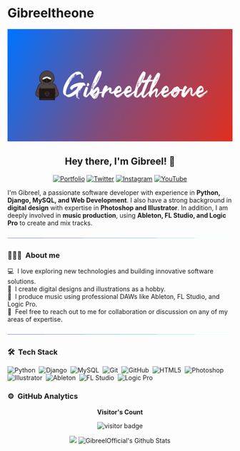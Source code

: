 # Gibreeltheone
<!-- Header -->
<p align="center"><img src="./assets/Github banner.png"></p>
<h2 align="center">Hey there, I'm Gibreel! 👋</h2>
<p align="center">
  <a href="https://Gibreeltheone.dev"><img src="https://img.shields.io/badge/Portfolio-black?style=for-the-badge&logo=github" alt="Portfolio"></a> 
  <a href="https://twitter.com/gibreeltheone"><img src="https://img.shields.io/badge/Twitter-black?style=for-the-badge&logo=twitter" alt="Twitter"></a>
  <a href="https://instagram.com/gibreeltheone"><img src="https://img.shields.io/badge/Instagram-black?style=for-the-badge&logo=instagram" alt="Instagram"></a>
  <a href="https://youtube.com/@gibreeltheone"><img src="https://img.shields.io/badge/YouTube-black?style=for-the-badge&logo=youtube&logoColor=FF0000" alt="YouTube"></a>
</p>

<!-- Short introduction -->
I'm Gibreel, a passionate software developer with experience in **Python, Django, MySQL, and Web Development**. I also have a strong background in **digital design** with expertise in **Photoshop and Illustrator**. In addition, I am deeply involved in **music production**, using **Ableton, FL Studio, and Logic Pro** to create and mix tracks.

<img src="./assets/bar.gif">

### 👨🏻‍💻 &nbsp;About me

💻 &nbsp;I love exploring new technologies and building innovative software solutions.\
🎨 &nbsp;I create digital designs and illustrations as a hobby.\
🎵 &nbsp;I produce music using professional DAWs like Ableton, FL Studio, and Logic Pro.\
💬 &nbsp;Feel free to reach out to me for collaboration or discussion on any of my areas of expertise.

<img src="./assets/bar.gif">

### 🛠 &nbsp;Tech Stack
![Python](https://img.shields.io/badge/-Python-05122A?style=for-the-badge&logo=python&logoColor=3776AB)&nbsp;
![Django](https://img.shields.io/badge/-Django-05122A?style=for-the-badge&logo=django&logoColor=092E20)&nbsp;
![MySQL](https://img.shields.io/badge/-MySQL-05122A?style=for-the-badge&logo=mysql&logoColor=4479A1)&nbsp;
![Git](https://img.shields.io/badge/-Git-05122A?style=for-the-badge&logo=git)&nbsp;
![GitHub](https://img.shields.io/badge/-GitHub-05122A?style=for-the-badge&logo=github)&nbsp;
![HTML5](https://img.shields.io/badge/-HTML5_&_CSS-05122A?style=for-the-badge&logo=html5&logoColor=FFCA28)&nbsp;
![Photoshop](https://img.shields.io/badge/-Photoshop-05122A?style=for-the-badge&logo=adobe-photoshop&logoColor=31A8FF)&nbsp;
![Illustrator](https://img.shields.io/badge/-Illustrator-05122A?style=for-the-badge&logo=adobe-illustrator&logoColor=FF9A00)&nbsp;
![Ableton](https://img.shields.io/badge/-Ableton_Live-05122A?style=for-the-badge&logo=ableton-live&logoColor=000000)&nbsp;
![FL Studio](https://img.shields.io/badge/-FL_Studio-05122A?style=for-the-badge&logo=image-line&logoColor=F28E1C)&nbsp;
![Logic Pro](https://img.shields.io/badge/-Logic_Pro-05122A?style=for-the-badge&logo=apple&logoColor=FFFFFF)&nbsp;

### ⚙️ &nbsp;GitHub Analytics
<p align="center"><b>Visitor's Count</b></p>
<p align="center"><img src="https://profile-counter.glitch.me/GibreelOfficial/count.svg" alt="visitor badge"/></p>

<p align="center">
  <span>
    <img src="https://github-readme-stats.vercel.app/api/top-langs/?username=GibreelOfficial&layout=compact&hide=TSQL&title_color=7A7ADB&icon_color=2234AE&text_color=D3D3D3&bg_color=0,000000,130F40">  
  </span>
  <span>
    <img src="https://github-readme-stats.vercel.app/api?username=GibreelOfficial&include_all_commits=true&count_private=true&show_icons=true&line_height=20&title_color=7A7ADB&icon_color=2234AE&text_color=D3D3D3&bg_color=0,000000,130F40" alt="GibreelOfficial's Github Stats">
  </span>
</p>
